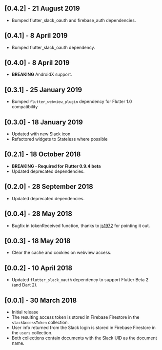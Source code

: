 ## [0.4.2] - 21 August 2019
* Bumped flutter_slack_oauth and firebase_auth dependencies.

## [0.4.1] - 8 April 2019
* Bumped flutter_slack_oauth dependency.

## [0.4.0] - 8 April 2019
* **BREAKING** AndroidX support.

## [0.3.1] - 25 January 2019
* Bumped `flutter_webview_plugin` dependency for Flutter 1.0 compatibility

## [0.3.0] - 18 January 2019
* Updated with new Slack icon
* Refactored widgets to Stateless where possible

## [0.2.1] - 18 October 2018
* **BREAKING - Required for Flutter 0.9.4 beta**
* Updated deprecated dependencies.

## [0.2.0] - 28 September 2018
* Updated deprecated dependencies.

## [0.0.4] - 28 May 2018
* Bugfix in tokenReceived function, thanks to [js1972](https://github.com/js1972) for pointing it out.

## [0.0.3] - 18 May 2018
* Clear the cache and cookies on webview access.

## [0.0.2] - 10 April 2018
* Updated `flutter_slack_oauth` dependency to support Flutter Beta 2 (and Dart 2).

## [0.0.1] - 30 March 2018
* Initial release
* The resulting access token is stored in Firebase Firestore in the `slackAccessToken` collection.
* User info returned from the Slack login is stored in Firebase Firestore in the `users` collection.
* Both collections contain documents with the Slack UID as the document name.
